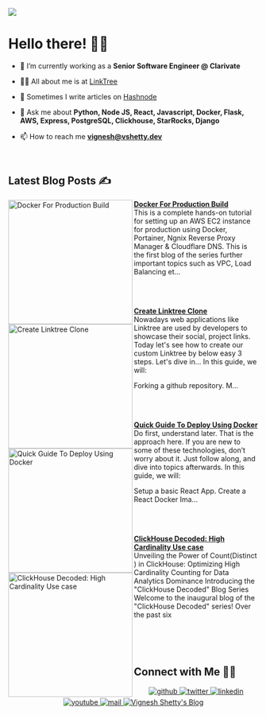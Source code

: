 ![](https://hit.yhype.me/github/profile?user_id=77713888)
 
# Hello there! 👋🏻

- 🌱 I’m currently working as a **Senior Software Engineer @ Clarivate**

- 👨‍💻 All about me is at [LinkTree](https://linktree.vshetty.dev/)

- 📝 Sometimes I write articles on [Hashnode](https://blogs.vshetty.dev/)

- 💬 Ask me about **Python, Node JS, React, Javascript, Docker, Flask, AWS, Express, PostgreSQL, Clickhouse, StarRocks, Django**

- 📫 How to reach me **vignesh@vshetty.dev**

<br/>

## Latest Blog Posts ✍️

<!-- HASHNODE_BLOG:START -->
<p align="left">
<a href="https://blogs.vshetty.dev/docker-for-production-build" title="Docker For Production Build"><img src="https://cdn.hashnode.com/res/hashnode/image/upload/v1651815414998/BWB7rDiH4.png" alt="Docker For Production Build" width="250px" align="left" /></a>
<a href="https://blogs.vshetty.dev/docker-for-production-build" title="Docker For Production Build"><strong>Docker For Production Build</strong></a>
<br/> This is a complete hands-on tutorial for setting up an AWS EC2 instance for production using Docker, Portainer, Ngnix Reverse Proxy Manager & Cloudflare DNS. This is the first blog of the series further important topics such as VPC, Load Balancing et... </p> <br/> <br/>
<p align="left">
<a href="https://blogs.vshetty.dev/create-linktree-clone" title="Create Linktree Clone"><img src="https://cdn.hashnode.com/res/hashnode/image/upload/v1641571259521/W1pVACsPZ.png" alt="Create Linktree Clone" width="250px" align="left" /></a>
<a href="https://blogs.vshetty.dev/create-linktree-clone" title="Create Linktree Clone"><strong>Create Linktree Clone</strong></a>
<br/> Nowadays web applications like  Linktree are used by developers to showcase their social, project links. Today let's see how to create our custom Linktree by below easy 3 steps. Let's dive in...
In this guide, we will:

Forking a github repository.
M... </p> <br/> <br/>
<p align="left">
<a href="https://blogs.vshetty.dev/quick-guide-to-deploy-using-docker" title="Quick Guide To Deploy Using Docker"><img src="https://cdn.hashnode.com/res/hashnode/image/upload/v1651855303690/xPI5gPRSQ.png" alt="Quick Guide To Deploy Using Docker" width="250px" align="left" /></a>
<a href="https://blogs.vshetty.dev/quick-guide-to-deploy-using-docker" title="Quick Guide To Deploy Using Docker"><strong>Quick Guide To Deploy Using Docker</strong></a>
<br/> Do first, understand later. That is the approach here. If you are new to some of these technologies, don’t worry about it. Just follow along, and dive into topics afterwards.
In this guide, we will:

Setup a basic React App.
Create a React Docker Ima... </p> <br/> <br/>
<p align="left">
<a href="https://blogs.vshetty.dev/clickhouse-decoded-high-cardinality-use-case" title="Quick Guide To Deploy Using Docker"><img src="https://cdn.hashnode.com/res/hashnode/image/upload/v1712393661349/c9a2b188-d6a3-4c34-8e3a-59b449e7142e.png?w=1600&h=840&fit=crop&crop=entropy&auto=compress,format&format=webp" alt="ClickHouse Decoded: High Cardinality Use case" width="250px" align="left" /></a>
<a href="https://blogs.vshetty.dev/clickhouse-decoded-high-cardinality-use-case" title="ClickHouse Decoded: High Cardinality Use case"><strong>ClickHouse Decoded: High Cardinality Use case</strong></a>
<br/> Unveiling the Power of Count(Distinct <Exp>) in ClickHouse: Optimizing High Cardinality Counting for Data Analytics Dominance
Introducing the "ClickHouse Decoded" Blog Series
Welcome to the inaugural blog of the "ClickHouse Decoded" series! Over the past six
</p> <br/> <br/>
<!-- HASHNODE_BLOG:END -->
<br/>  

## Connect with Me 🤝🏻
<div align="center">
<a href="https://github.com/vigneshshettyin" target="_blank">
<img src=https://img.shields.io/badge/github-%2324292e.svg?&style=for-the-badge&logo=github&logoColor=white alt=github style="margin-bottom: 5px;" />
</a>
<a href="https://twitter.com/vigneshshettyin" target="_blank">
<img src=https://img.shields.io/badge/twitter-%2300acee.svg?&style=for-the-badge&logo=twitter&logoColor=white alt=twitter style="margin-bottom: 5px;" />
</a>
<a href="https://linkedin.com/in/vigneshshettyin" target="_blank">
<img src=https://img.shields.io/badge/linkedin-%231E77B5.svg?&style=for-the-badge&logo=linkedin&logoColor=white alt=linkedin style="margin-bottom: 5px;" />
</a>
<a href="https://www.youtube.com/channel/UCsu4KjG49zxDPDNIDvrXBBQ" target="_blank">
<img src=https://img.shields.io/badge/youtube-%23EE4831.svg?&style=for-the-badge&logo=youtube&logoColor=white alt=youtube style="margin-bottom: 5px;" />
</a>
<a href="mailto:vignesh@vshetty.dev" target="_blank">
<img src=https://img.shields.io/badge/Gmail-D14836?style=for-the-badge&logo=gmail&logoColor=white alt=mail style="margin-bottom: 5px;" />
</a>  
 <a href="https://blogs.vshetty.dev/">
    <img  alt="Vignesh Shetty's Blog" title="Blog" src="https://img.shields.io/badge/Hashnode-2962FF?style=for-the-badge&logo=hashnode&logoColor=white" />
  </a>
</div>  
